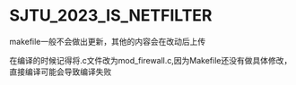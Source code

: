 # SJTU_2023_IS_NETFILTER
makefile一般不会做出更新，其他的内容会在改动后上传

在编译的时候记得将.c文件改为mod_firewall.c,因为Makefile还没有做具体修改，直接编译可能会导致编译失败
